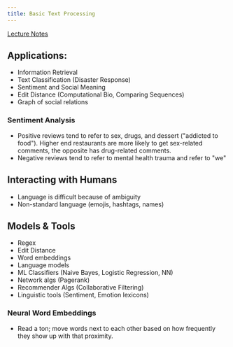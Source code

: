 ```yaml
---
title: Basic Text Processing
---
```


[Lecture Notes](http://web.stanford.edu/class/cs124/lec/124-2020-intro.pdf)

## Applications: 
* Information Retrieval
* Text Classification (Disaster Response)
* Sentiment and Social Meaning
* Edit Distance (Computational Bio, Comparing Sequences)
* Graph of social relations

### Sentiment Analysis
* Positive reviews tend to refer to sex, drugs, and dessert ("addicted to food"). Higher end restaurants are more likely to get sex-related comments, the opposite has drug-related comments.
* Negative reviews tend to refer to mental health trauma and refer to "we"

## Interacting with Humans
* Language is difficult because of ambiguity
* Non-standard language (emojis, hashtags, names)

## Models & Tools
* Regex
* Edit Distance
* Word embeddings
* Language models
* ML Classifiers (Naive Bayes, Logistic Regression, NN)
* Network algs (Pagerank)
* Recommender Algs (Collaborative Filtering)
* Linguistic tools (Sentiment, Emotion lexicons)

### Neural Word Embeddings
* Read a ton; move words next to each other based on how frequently they show up with that proximity.
